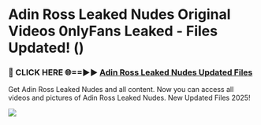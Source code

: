 # Adin Ross Leaked Nudes Original Videos 0nlyFans Leaked - Files Updated! ()

<h3>🔴 CLICK HERE 🌐==►► <a href="https://tinyurl.com/2p9ay9w9" rel="nofollow">Adin Ross Leaked Nudes Updated Files</a></h3>

Get Adin Ross Leaked Nudes and all content. Now you can access all videos and pictures of Adin Ross Leaked Nudes. New Updated Files 2025!

[![](https://i.imgur.com/KQgVmj3.gif)](https://tinyurl.com/2p9ay9w9)

